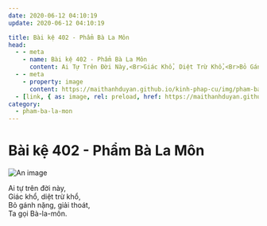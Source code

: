 ```yaml
---
date: 2020-06-12 04:10:19
update: 2020-06-12 04:10:19

title: Bài kệ 402 - Phẩm Bà La Môn
head:
  - - meta
    - name: Bài kệ 402 - Phẩm Bà La Môn
      content: Ai Tự Trên Đời Này,<Br>Giác Khổ, Diệt Trừ Khổ,<Br>Bỏ Gánh Nặng, Giải Thoát,<Br>Ta Gọi Bà-La-Môn.<Br>
  - - meta
    - property: image
      content: https://maithanhduyan.github.io/kinh-phap-cu/img/pham-ba-la-mon/pham-ba-la-mon-402.jpg
  - [link, { as: image, rel: preload, href: https://maithanhduyan.github.io/kinh-phap-cu/img/pham-ba-la-mon/pham-ba-la-mon-402.jpg }]
category:
  - pham-ba-la-mon
---
```


# Bài kệ 402 - Phẩm Bà La Môn

![An image](/img/pham-ba-la-mon/pham-ba-la-mon-402.jpg)

Ai tự trên đời này,<br>Giác khổ, diệt trừ khổ,<br>Bỏ gánh nặng, giải thoát,<br>Ta gọi Bà-la-môn.<br>
